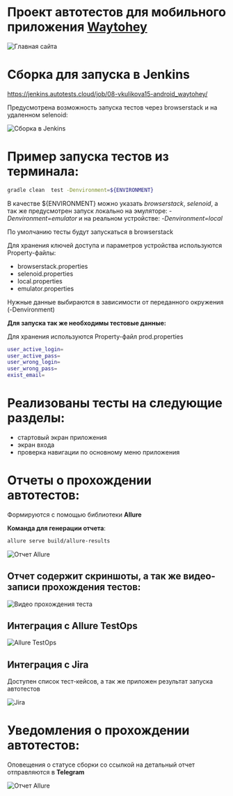 # Проект автотестов для мобильного приложения [Waytohey](https://play.google.com/store/apps/details?id=com.waytohey.mobile)

![Главная сайта](https://github.com/vkos15/android_waytohey/blob/master/images/mainPage.png)

# Сборка для запуска в Jenkins 

https://jenkins.autotests.cloud/job/08-vkulikova15-android_waytohey/

Предусмотрена возможность запуска тестов через browserstack и на удаленном selenoid:

![Сборка в Jenkins](https://github.com/vkos15/android_waytohey/blob/master/images/Jenkins.png)

# Пример запуска тестов из терминала: #

```bash
gradle clean  test -Denvironment=${ENVIRONMENT}
```

 В качестве ${ENVIRONMENT} можно указать  *browserstack*,  *selenoid*, а так же предусмотрен запуск локально на эмуляторе: *-Denvironment=emulator* 
 и на реальном устройстве: *-Denvironment=local*
 
По умолчанию тесты будут запускаться в browserstack

Для хранения ключей доступа и параметров устройства используются Property-файлы: 
- browserstack.properties 
- selenoid.properties 
- local.properties
- emulator.properties

Нужные данные выбираются в зависимости от переданного окружения (-Denvironment)

**Для запуска так же необходимы тестовые данные:**  


Для хранения используются Property-файл prod.properties 

```bash
user_active_login=
user_active_pass=
user_wrong_login=
user_wrong_pass=
exist_email=
```

# Реализованы тесты на следующие разделы:

- стартовый экран приложения
- экран входа
- проверка навигации по основному меню приложения

# Отчеты о прохождении автотестов: #
Формируются с помощью библиотеки **Allure**

**Команда для генерации отчета**:

```bash
allure serve build/allure-results
```

![Отчет Allure](https://github.com/vkos15/waytohey_tests/blob/main/images/Allure%20Report.png)


## Отчет содержит скриншоты, а так же видео-записи прохождения тестов: ##

![Видео прохождения теста](https://github.com/vkos15/waytohey_tests/blob/main/images/test_profile_video.gif)

## Интеграция с Allure TestOps ##

![Allure TestOps](https://github.com/vkos15/waytohey_tests/blob/main/images/Allure%20TestOps.png)

## Интеграция с Jira ##

Доступен список тест-кейсов, а так же приложен результат запуска автотестов 

![Jira](https://github.com/vkos15/waytohey_tests/blob/main/images/WayToHey%20tests%20Jira%20.png)


# Уведомления о прохождении автотестов: # 

Оповещения о статусе сборки со ссылкой на детальный отчет отправляются в **Telegram**

![Отчет Allure](https://github.com/vkos15/waytohey_tests/blob/main/images/Telegram%20notification.png)
